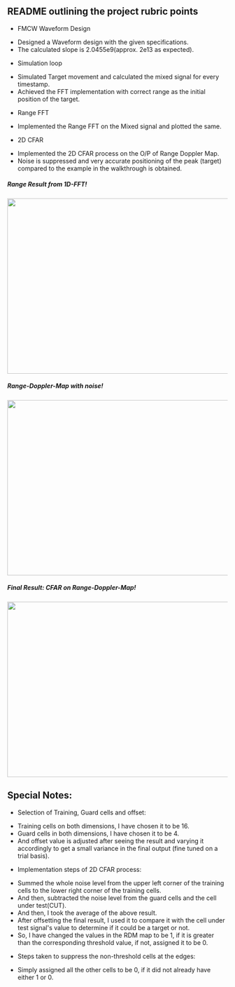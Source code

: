 ## README outlining the project rubric points

* FMCW Waveform Design
- Designed a Waveform design with the given specifications. 
- The calculated slope is 2.0455e9(approx. 2e13 as expected).

* Simulation loop
- Simulated Target movement and calculated the mixed signal for every timestamp.
- Achieved the FFT implementation with correct range as the initial position of the target.

* Range FFT
- Implemented the Range FFT on the Mixed signal and plotted the same.

* 2D CFAR
- Implemented the 2D CFAR process on the O/P of Range Doppler Map.
- Noise is suppressed and very accurate positioning of the peak (target) compared to the example
in the walkthrough is obtained. 

##### Range Result from 1D-FFT!
<img src="https://github.com/diwamanic/Udacity_Sensor_fusion_Radar_Target_Generation_and_Detection/blob/master/Media/Range_Result_from_1D_fft.jpg" width="700" height="400"/>

##### Range-Doppler-Map with noise!
<img src="https://github.com/diwamanic/Udacity_Sensor_fusion_Radar_Target_Generation_and_Detection/blob/master/Media/Range_Doppler_Map_with_noise.jpg" width="700" height="400"/>

##### Final Result: CFAR on Range-Doppler-Map!
<img src="https://github.com/diwamanic/Udacity_Sensor_fusion_Radar_Target_Generation_and_Detection/blob/master/Media/Final_Result_Image.jpg" width="700" height="400"/>

## Special Notes:
* Selection of Training, Guard cells and offset:
- Training cells on both dimensions, I have chosen it to be 16.
- Guard cells in both dimensions, I have chosen it to be 4.
- And offset value is adjusted after seeing the result and varying it accordingly to get
a small variance in the final output (fine tuned on a trial basis).

* Implementation steps of 2D CFAR process:
- Summed the whole noise level from the upper left corner of the training cells to the
lower right corner of the training cells.
- And then, subtracted the noise level from the guard cells and the cell under test(CUT).
- And then, I took the average of the above result.
- After offsetting the final result, I used it to compare it with the cell under test signal's value
to determine if it could be a target or not.
- So, I have changed the values in the RDM map to be 1, if it is greater than the corresponding 
threshold value, if not, assigned it to be 0.

* Steps taken to suppress the non-threshold cells at the edges:
- Simply assigned all the other cells to be 0, if it did not already have either 1 or 0.
